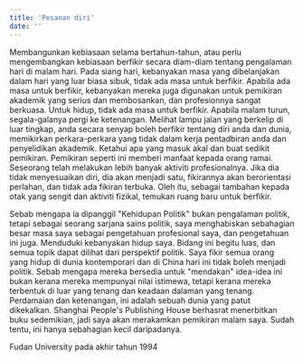 ```yaml
---
title: 'Pesanan diri'
date: ''
---
```

Membangunkan kebiasaan selama bertahun-tahun, atau perlu mengembangkan kebiasaan berfikir secara diam-diam tentang pengalaman hari di malam hari. Pada siang hari, kebanyakan masa yang dibelanjakan dalam hari yang luar biasa sibuk, tidak ada masa untuk berfikir. Apabila ada masa untuk berfikir, kebanyakan mereka juga digunakan untuk pemikiran akademik yang serius dan membosankan, dan profesionnya sangat berkuasa. Untuk hidup, tidak ada masa untuk berfikir. Apabila malam turun, segala-galanya pergi ke ketenangan. Melihat lampu jalan yang berkelip di luar tingkap, anda secara senyap boleh berfikir tentang diri anda dan dunia, memikirkan perkara-perkara yang tidak dalam kerja pentadbiran anda dan penyelidikan akademik. Ketahui apa yang masuk akal dan buat sedikit pemikiran.
Pemikiran seperti ini memberi manfaat kepada orang ramai. Seseorang telah melakukan lebih banyak aktiviti profesionalnya. Jika dia tidak menyesuaikan diri, dia akan menjadi satu, fikirannya akan berorientasi perlahan, dan tidak ada fikiran terbuka. Oleh itu, sebagai tambahan kepada otak yang sengit dan aktiviti fizikal, temukan ruang baru untuk berfikir.

Sebab mengapa ia dipanggil "Kehidupan Politik" bukan pengalaman politik, tetapi sebagai seorang sarjana sains politik, saya menghabiskan sebahagian besar masa saya sebagai pengetahuan profesional saya, dan pengetahuan ini juga. Menduduki kebanyakan hidup saya. Bidang ini begitu luas, dan semua topik dapat dilihat dari perspektif politik. Saya fikir semua orang yang hidup di dunia kontemporari dan di China hari ini tidak boleh menjadi politik.
Sebab mengapa mereka bersedia untuk "mendakan" idea-idea ini bukan kerana mereka mempunyai nilai istimewa, tetapi kerana mereka terbentuk di luar yang tenang dan keadaan dalaman yang tenang. Perdamaian dan ketenangan, ini adalah sebuah dunia yang patut dikekalkan.
Shanghai People's Publishing House berhasrat menerbitkan buku sedemikian, jadi saya akan merakamkan pemikiran malam saya. Sudah tentu, ini hanya sebahagian kecil daripadanya.

Fudan University pada akhir tahun 1994